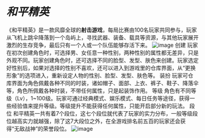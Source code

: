 # ***和平精英***

《和平精英》是一款风靡全球的**射击游戏**，每局比赛由100名玩家共同参与，玩家从飞机上跳伞降落到一个岛屿上，寻找武器、装备、载具等资源，与其他玩家展开激烈的生存竞争，最后只有一个人或一个队伍能够存活下来。
![image](https://github.com/shutong666666/-./assets/152006101/e2d3a2b4-43a6-4fe3-9c73-da4c147fcd56)
创建
玩家在初次创建角色时，可选择男、女任意一种性别，两种性别的属性都无差异，只是外观不同。玩家创建角色时，还可选择不同的脸型、发型、肤色来创建。玩家选定好性别后，如果对选择的性别不喜欢，还可以进入到游戏里的仓库界面，从“更换形象”的选项进入，重新设定人物的性别、脸型、发型、肤色等。
装扮
玩家可仓库界面为角色佩戴各种不同的时装，诸如帽子、面部、上衣、裤子、鞋子、降落伞等，角色所佩戴各种时装，不带任何属性，只是起装饰作用。
等级
角色有不同等级（Lv），1~100级。玩家可通过经典模式、娱乐模式、每日任务等途径，获得一些经验值来提升等级。等级提升不能获得任何属性，只能开启部分新的玩法。
段位
和平精英一共有着7个段位，这七个段位就代表了玩家的实力分布，一般等级段位越高实力就越强，除了这7大段位之外，在全游戏排名前五百的玩家还会获得“无敌战神”的荣誉段位。
![image](https://github.com/shutong666666/-./assets/152006101/b8861700-66ea-4f3c-8c6a-d0a1b12c8658)
